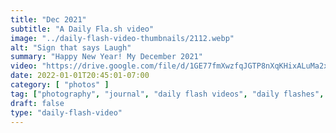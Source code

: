 ```yaml
---
title: "Dec 2021"
subtitle: "A Daily Fla.sh video"
image: "../daily-flash-video-thumbnails/2112.webp"
alt: "Sign that says Laugh"
summary: "Happy New Year! My December 2021"
video: "https://drive.google.com/file/d/1GE77fmXwzfqJGTP8nXqKHixALuMa2xMr/preview"
date: 2022-01-01T20:45:01-07:00
category: [ "photos" ]
tag: ["photography", "journal", "daily flash videos", "daily flashes", "videos" ]
draft: false
type: "daily-flash-video"
---
```

